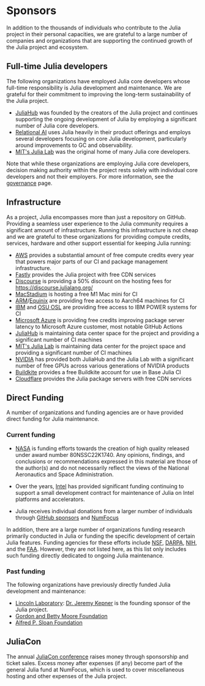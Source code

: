 # Sponsors

In addition to the thousands of individuals who contribute to the Julia project in their personal capacities, we are grateful to a large number of companies and organizations that are supporting the continued growth of the Julia project and ecosystem.

## Full-time Julia developers

The following organizations have employed Julia core developers whose full-time responsibility is Julia development and maintenance. We are grateful for their commitment to improving the long-term sustainability of the Julia project.

- [JuliaHub](https://juliahub.com/) was founded by the creators of the Julia project and continues supporting the ongoing development of Julia by employing a significant number of Julia core developers.
- [Relational AI](https://relational.ai/) uses Julia heavily in their product offerings and employs several developers focusing on core Julia development, particularly around improvements to GC and observability.
- [MIT's Julia Lab](https://julia.mit.edu/) was the original home of many Julia core developers.

Note that while these organizations are employing Julia core developers, decision making authority within the project rests solely with individual core developers and not their employers. For more information, see the <a href="/governance/">governance</a> page.

## Infrastructure

As a project, Julia encompasses more than just a repository on GitHub.
Providing a seamless user experience to the Julia community requires a
significant amount of infrastructure. Running this infrastructure is not
cheap and we are grateful to these organizations for providing compute
credits, services, hardware and other support essential for keeping Julia
running:

- [AWS](https://aws.amazon.com) provides a substantial amount of free compute credits every year that powers major parts of our CI and package management infrastructure.
- [Fastly](https://www.fastly.com/) provides the Julia project with free CDN services
- [Discourse](https://discourse.org/) is providing a 50% discount on the hosting fees for https://discourse.julialang.org/
- [MacStadium](https://www.macstadium.com/) is hosting a free M1 Mac mini for CI
- [ARM](https://www.arm.com/markets/computing-infrastructure/works-on-arm)/[Equinix](https://deploy.equinix.com/) are providing free access to Aarch64 machines for CI
- [IBM](www.ibm.com) and [OSU OSL](https://osuosl.org/) are providing free access to IBM POWER systems for CI
- [Microsoft Azure](https://azure.microsoft.com/) is providing free credits improving package server latency to Microsoft Azure customer, most notable GitHub Actions
- [JuliaHub](https://juliahub.com/) is maintaining data center space for the project and providing a significant number of CI machines
- [MIT's Julia Lab](https://julia.mit.edu/) is maintaining data center for the project space and providing a significant number of CI machines
- [NVIDIA](nvidia.com) has provided both JuliaHub and the Julia Lab with a significant number of free GPUs across various generations of NVIDIA products
- [Buildkite](https://buildkite.com) provides a free Buildkite account for use in Base Julia CI
- [Cloudflare](https://buildkite.com) provides the Julia package servers with free CDN services

## Direct Funding

A number of organizations and funding agencies are or have provided direct funding for Julia maintenance.

### Current funding

- [NASA](nasa.gov) is funding efforts towards the creation of high quality released under award number 80NSSC22K1740. Any opinions, findings, and conclusions or recommendations expressed in this material are those of the author(s) and do not necessarily reflect the views of the National Aeronautics and Space Administration.

- Over the years, [Intel](intel.com) has provided significant funding continuing to support a small development contract for maintenance of Julia on Intel platforms and accelerators.

- Julia receives individual donations from a larger number of individuals through [GitHub sponsors](https://github.com/sponsors/JuliaLang) and [NumFocus](https://numfocus.org/project/julia)

In addition, there are a large number of organizations funding research primarily conducted in Julia or funding
the specific development of certain Julia features. Funding agencies for these efforts include [NSF](https://nsf.gov), [DARPA](https://www.darpa.mil/), [NIH](https://www.nih.gov/), and the [FAA](https://www.faa.gov/). However, they are not listed here, as this list only includes such funding directly dedicated to ongoing Julia maintenance.

### Past funding

The following organizations have previously directly funded Julia development and maintenance:

* [Lincoln Laboratory](https://www.ll.mit.edu): [Dr. Jeremy Kepner](https://www.mit.edu/~kepner/) is the founding sponsor of the Julia project.
* [Gordon and Betty Moore Foundation](https://www.moore.org/article-detail?newsUrlName=bringing-julia-from-beta-to-1.0-to-support-data-intensive-scientific-computing)
* [Alfred P. Sloan Foundation](https://sloan.org/grant-detail/7999)

## JuliaCon

The annual [JuliaCon conference](https://juliacon.org/) raises money through sponsorship and ticket sales. Excess money after expenses (if any) become part of the general Julia fund at NumFocus, which is used to cover miscellaneous hosting and other expenses of the Julia project.